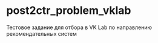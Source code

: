 # post2ctr_problem_vklab
Тестовое задание для отбора в VK Lab по направлению рекомендательных систем
